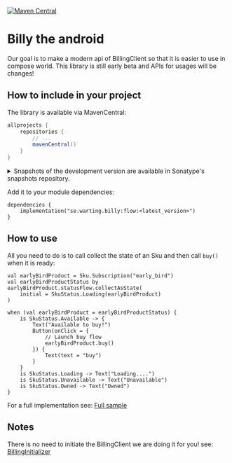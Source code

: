 [![Maven Central](https://maven-badges.herokuapp.com/maven-central/se.warting.billy/flow/badge.png)](https://maven-badges.herokuapp.com/maven-central/se.warting.se.warting.billy/flow)

# Billy the android

Our goal is to make a modern api of BillingClient so that it is easier to use in compose world.
This library is still early beta and APIs for usages will be changes!

## How to include in your project

The library is available via MavenCentral:

```groovy
allprojects {
    repositories {
        // ...
        mavenCentral()
    }
}
```

<details>
<summary>Snapshots of the development version are available in Sonatype's snapshots repository.</summary>
<p>

[![Sonatype Nexus (Snapshots)](https://img.shields.io/nexus/s/se.warting.billy/flow?server=https%3A%2F%2Foss.sonatype.org)](https://oss.sonatype.org/content/repositories/snapshots/se/warting/billy/flow/)

```groovy
allprojects {
    repositories {
        // ...
        maven {
            url 'https://oss.sonatype.org/content/repositories/snapshots/'
        }
    }
}
```

</p>
</details>

Add it to your module dependencies:

```
dependencies {
    implementation("se.warting.billy:flow:<latest_version>")
}
```

## How to use

All you need to do is to call collect the state of an Sku and then call `buy()` when it is ready:

```
val earlyBirdProduct = Sku.Subscription("early_bird")
val earlyBirdProductStatus by earlyBirdProduct.statusFlow.collectAsState(
    initial = SkuStatus.Loading(earlyBirdProduct)
)

when (val earlyBirdProduct = earlyBirdProductStatus) {
    is SkuStatus.Available -> {
        Text("Available to buy!")
        Button(onClick = {
            // Launch buy flow
            earlyBirdProduct.buy()
        }) {
            Text(text = "buy")
        }
    }
    is SkuStatus.Loading -> Text("Loading....")
    is SkuStatus.Unavailable -> Text("Unavailable")
    is SkuStatus.Owned -> Text("Owned")
}

```

For a full implementation
see: [Full sample](app/src/main/java/se/warting/sampleapp/compose/ComposeBillingScreen.kt)

## Notes

There is no need to initiate the BillingClient we are doing it for you! see: [BillingInitializer](lib/src/main/java/se/warting/billy/flow/BillingInitializer.kt)
